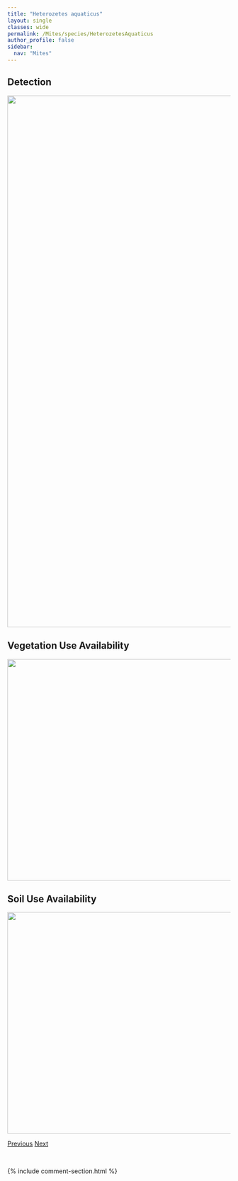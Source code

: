 ```yaml
---
title: "Heterozetes aquaticus"
layout: single
classes: wide
permalink: /Mites/species/HeterozetesAquaticus
author_profile: false
sidebar:
  nav: "Mites"
---
```


<h2>Detection</h2>

<a href="https://drive.google.com/uc?export=view&id=14ltycVfvz57oACjQYo1BOXjvBBDAk-MS">
<img src="https://drive.google.com/uc?export=view&id=14ltycVfvz57oACjQYo1BOXjvBBDAk-MS" height = "1200" width = "800">
</a>


<h2>Vegetation Use Availability</h2>

<a href="https://drive.google.com/uc?export=view&id=1b9FGxz1_ig9yVu4sr2lzW4HEja2patUG">
<img src="https://drive.google.com/uc?export=view&id=1b9FGxz1_ig9yVu4sr2lzW4HEja2patUG" height = "500" width = "1000">
</a>


<h2>Soil Use Availability</h2>

<a href="https://drive.google.com/uc?export=view&id=1aLvl2N6_4bcTkQOsegJ4Dmh_i9l8yvyJ">
<img src="https://drive.google.com/uc?export=view&id=1aLvl2N6_4bcTkQOsegJ4Dmh_i9l8yvyJ" height = "500" width = "1000">
</a>


<a href="/DevelopmentWebsite/Mites/species/HermanniellaRobusta" class="pagination--pager" title="Hermanniella robusta">Previous</a> <a href="/DevelopmentWebsite/Mites/species/HoplophthiracarusIllinoisensis" class="pagination--pager" title="Hoplophthiracarus illinoisensis">Next</a>

<p>&nbsp;</p>

{% include comment-section.html %}
